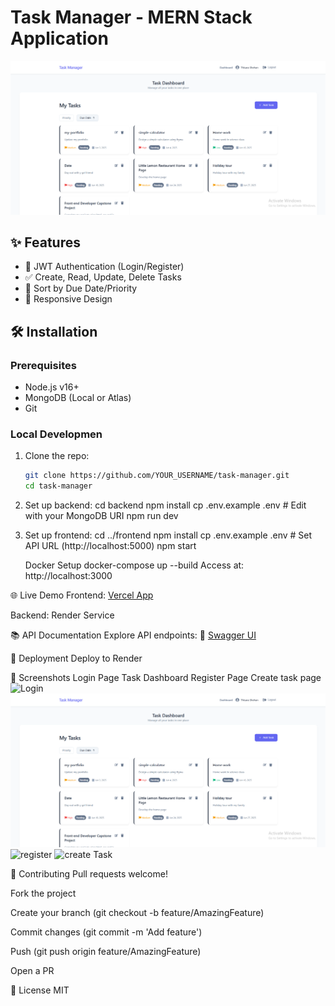 # Task Manager - MERN Stack Application

![App Screenshot](./screenshots/UserDashboard.png)

## ✨ Features
- 🔐 JWT Authentication (Login/Register)
- ✅ Create, Read, Update, Delete Tasks
- 📅 Sort by Due Date/Priority
- 🎨 Responsive Design

## 🛠️ Installation

### Prerequisites
- Node.js v16+
- MongoDB (Local or Atlas)
- Git

### Local Developmen
1. Clone the repo:
   ```bash
   git clone https://github.com/YOUR_USERNAME/task-manager.git
   cd task-manager

2. Set up backend:
   cd backend
   npm install
   cp .env.example .env  # Edit with your MongoDB URI
   npm run dev

3. Set up frontend:
   cd ../frontend
   npm install
   cp .env.example .env  # Set API URL (http://localhost:5000)
   npm start 

   Docker Setup
docker-compose up --build
Access at: http://localhost:3000

🌐 Live Demo
Frontend: [Vercel App](https://task-manager-git-main-thisarashehankavindas-projects.vercel.app)

Backend: Render Service

📚 API Documentation
Explore API endpoints:
🔗 [Swagger UI](http://localhost:5000/api-docs/)

🚀 Deployment
Deploy to Render

📸 Screenshots
Login Page	Task Dashboard  Register Page  Create task page
![Login](./screenshots/LoginUser.png)	![Dashboard](./screenshots/UserDashboard.png) ![register](./screenshots/RegisterUser.png)  ![create Task](./screenshots/createTask.png)


🤝 Contributing
Pull requests welcome!

Fork the project

Create your branch (git checkout -b feature/AmazingFeature)

Commit changes (git commit -m 'Add feature')

Push (git push origin feature/AmazingFeature)

Open a PR

📜 License
MIT  
